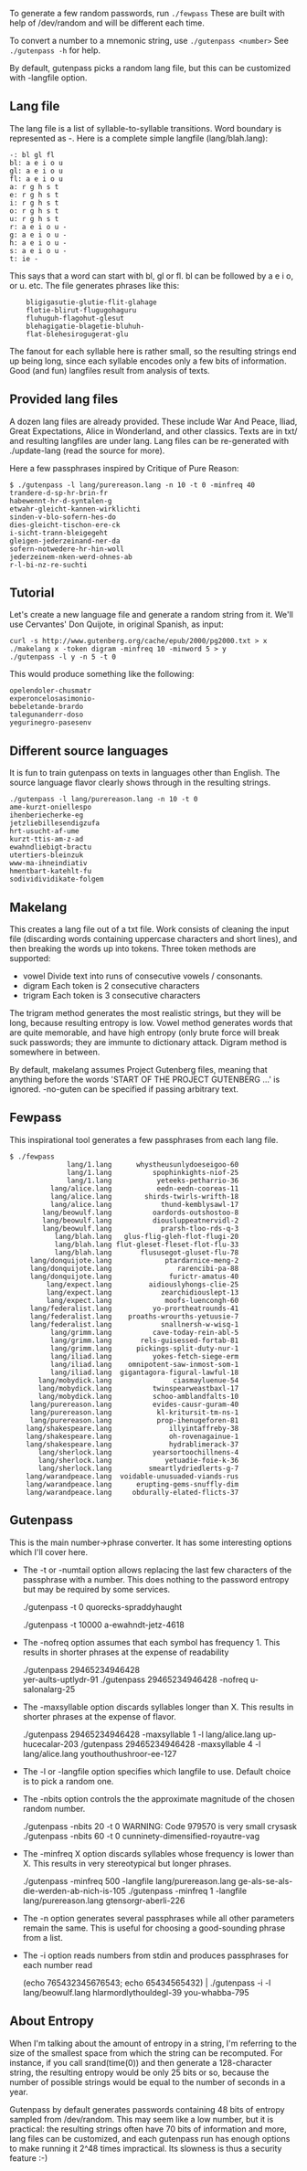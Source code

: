 To generate a few random passwords, run `./fewpass`
These are built with help of /dev/random and will be different
each time.

To convert a number to a mnemonic string, use `./gutenpass <number>`
See `./gutenpass -h` for help.

By default, gutenpass picks a random lang file, but this can be customized
with -langfile option.

## Lang file
The lang file is a list of syllable-to-syllable transitions.
Word boundary is represented as -.
Here is a complete simple langfile (lang/blah.lang):
~~~
-: bl gl fl
bl: a e i o u
gl: a e i o u
fl: a e i o u
a: r g h s t
e: r g h s t 
i: r g h s t 
o: r g h s t 
u: r g h s t 
r: a e i o u -
g: a e i o u -
h: a e i o u -
s: a e i o u -
t: ie -
~~~

This says that a word can start with bl, gl or fl.
bl can be followed by a e i o, or u. etc.
The file generates phrases like this:
~~~
    bligigasutie-glutie-flit-glahage
    flotie-blirut-flugugohaguru
    fluhuguh-flagohut-glesut
    blehagigatie-blagetie-bluhuh-
    flat-blehesirogugerat-glu
~~~
The fanout for each syllable here is rather small, so the resulting
strings end up being long, since each syllable encodes only a few bits of information.
Good (and fun) langfiles result from analysis of texts.

## Provided lang files
A dozen lang files are already provided. These include War And Peace,
Iliad, Great Expectations, Alice in Wonderland,
and other classics. Texts are in txt/ and resulting langfiles are under lang.
Lang files can be re-generated with ./update-lang (read the source for more).

Here a few passphrases inspired by Critique of Pure Reason:
~~~
$ ./gutenpass -l lang/purereason.lang -n 10 -t 0 -minfreq 40
trandere-d-sp-hr-brin-fr
habewennt-hr-d-syntalen-g
etwahr-gleicht-kannen-wirklichti
sinden-v-blo-sofern-hes-do
dies-gleicht-tischon-ere-ck
i-sicht-trann-bleigegeht
gleigen-jederzeinand-ner-da
sofern-notwedere-hr-hin-woll
jederzeinem-nken-werd-ohnes-ab
r-l-bi-nz-re-suchti
~~~

## Tutorial
Let's create a new language file and generate a random string from it.
We'll use Cervantes' Don Quijote, in original Spanish, as input:
~~~
curl -s http://www.gutenberg.org/cache/epub/2000/pg2000.txt > x
./makelang x -token digram -minfreq 10 -minword 5 > y
./gutenpass -l y -n 5 -t 0
~~~
This would produce something like the following:
~~~
opelendoler-chusmatr
experoncelosasimonio-
bebeletande-brardo
talegunanderr-doso
yegurinegro-pasesenv
~~~

## Different source languages
It is fun to train gutenpass on texts in languages other than English.
The source language flavor clearly shows through in the resulting strings.
~~~
./gutenpass -l lang/purereason.lang -n 10 -t 0
ame-kurzt-oniellespo
ihenberiecherke-eg
jetzliebillesendigzufa
hrt-usucht-af-ume
kurzt-ttis-am-z-ad
ewahndliebigt-bractu
utertiers-bleinzuk
www-ma-ihneindiativ
hmentbart-katehlt-fu
sodividividikate-folgem
~~~

## Makelang
This creates a lang file out of a txt file. 
Work consists of cleaning the input file (discarding words containing
uppercase characters and short lines), and then breaking the words
up into tokens. Three token methods are supported:

- vowel    Divide text into runs of consecutive vowels / consonants.
- digram   Each token is 2 consecutive characters
- trigram  Each token is 3 consecutive characters

The trigram method generates the most realistic strings, but they will 
be long, because resulting entropy is low. Vowel method generates words that
are quite memorable, and have high entropy (only brute force will break
suck passwords; they are immunte to dictionary attack.
Digram method is somewhere in between.

By default, makelang assumes Project Gutenberg files,
meaning that anything before the words 'START OF THE PROJECT GUTENBERG ...'
is ignored. -no-guten can be specified if passing arbitrary text.

## Fewpass
This inspirational tool generates a few passphrases from each lang file.
~~~
$ ./fewpass
              lang/1.lang      whystheusunlydoeseigoo-60
              lang/1.lang          spophinkights-niof-25
              lang/1.lang           yeteeks-petharrio-36
          lang/alice.lang           eedn-eedn-cooreas-11
          lang/alice.lang        shirds-twirls-wrifth-18
          lang/alice.lang            thund-kemblysawl-17
        lang/beowulf.lang          oardords-outshostoo-8
        lang/beowulf.lang          diousluppeatnervidl-2
        lang/beowulf.lang            prarsh-tloo-rds-q-3
           lang/blah.lang   glus-flig-gleh-flot-flugi-20
           lang/blah.lang flut-gleset-fleset-flot-flu-33
           lang/blah.lang       flususegot-gluset-flu-78
     lang/donquijote.lang             ptardarnice-meng-2
     lang/donquijote.lang                rarencibi-pa-88
     lang/donquijote.lang              furictr-amatus-40
         lang/expect.lang         aidiouslyhongs-clie-25
         lang/expect.lang            zearchidiouslept-13
         lang/expect.lang             moofs-luencongh-60
     lang/federalist.lang          yo-prortheatrounds-41
     lang/federalist.lang    proaths-wrourths-yetuusie-7
     lang/federalist.lang            snallnersh-w-wisq-1
          lang/grimm.lang          cave-today-rein-abl-5
          lang/grimm.lang       rels-guisessed-fortab-81
          lang/grimm.lang      pickings-split-duty-nur-1
          lang/iliad.lang          yokes-fetch-siege-erm
          lang/iliad.lang    omnipotent-saw-inmost-som-1
          lang/iliad.lang  gigantagora-figural-lawful-18
       lang/mobydick.lang               ciasmayluenue-54
       lang/mobydick.lang          twinspearweastbaxl-17
       lang/mobydick.lang          schoo-amblandfalts-10
     lang/purereason.lang          evides-causr-guram-40
     lang/purereason.lang           kl-kritursit-tm-ns-1
     lang/purereason.lang           prop-ihenugeforen-81
    lang/shakespeare.lang              illyintaffreby-38
    lang/shakespeare.lang              oh-rovenagainue-1
    lang/shakespeare.lang              hydrablimerack-37
       lang/sherlock.lang          yearsortoochillnens-4
       lang/sherlock.lang             yetuadie-foie-k-36
       lang/sherlock.lang         smeartlydriedlerts-g-7
    lang/warandpeace.lang  voidable-unusuaded-viands-rus
    lang/warandpeace.lang      erupting-gems-snuffly-dim
    lang/warandpeace.lang     obdurally-elated-flicts-37
~~~

## Gutenpass
This is the main number->phrase converter. It has some interesting options
which I'll cover here.

- The -t or -numtail option allows replacing the last few characters
of the passphrase with a number. This does nothing to the password entropy
but may be required by some services.

    ./gutenpass -t 0
    quorecks-spraddyhaught

    ./gutenpass -t 10000
    a-ewahndt-jetz-4618

- The -nofreq option assumes that each symbol has frequency 1. This results in
shorter phrases at the expense of readability

    ./gutenpass 29465234946428   
    yer-aults-uptlydr-91
    ./gutenpass 29465234946428 -nofreq
    u-salonalarg-25

- The -maxsyllable option discards syllables longer than X. This results in shorter
phrases at the expense of flavor.

    ./gutenpass 29465234946428 -maxsyllable 1 -l lang/alice.lang 
    up-hucecalar-203
    /gutenpass 29465234946428 -maxsyllable 4 -l lang/alice.lang 
    youthouthushroor-ee-127

- The -l or -langfile option specifies which langfile to use. Default choice is to
pick a random one.

- The -nbits option controls the the approximate magnitude of the chosen random number.

    ./gutenpass -nbits 20 -t 0
    WARNING: Code 979570 is very small
    crysask
    ./gutenpass -nbits 60 -t 0
    cunninety-dimensified-royautre-vag

- The -minfreq X option discards syllables whose frequency is lower than X. This results
in very stereotypical but longer phrases.

    ./gutenpass -minfreq 500 -langfile lang/purereason.lang 
    ge-als-se-als-die-werden-ab-nich-is-105
    ./gutenpass -minfreq 1 -langfile lang/purereason.lang 
    gtensorgr-aberli-226

- The -n option generates several passphrases while all other parameters remain the same.
This is useful for choosing a good-sounding phrase from a list.

- The -i option reads numbers from stdin and produces passphrases for each number read

    (echo 765432345676543; echo 65434565432) | ./gutenpass -i -l lang/beowulf.lang 
    hlarmordlythouldegl-39
    you-whabba-795

## About Entropy
When I'm talking about the amount of entropy in a string, I'm referring
to the size of the smallest space from which the string can be recomputed.
For instance, if you call srand(time(0)) and then generate
a 128-character string, the resulting entropy would be only 25 bits or so, because the number
of possible strings would be equal to the number of seconds in a year.

Gutenpass by default generates passwords containing 48 bits of entropy
sampled from /dev/random. This may seem like a low number, but it is
practical: the resulting strings often have 70 bits of information and more, lang files
can be customized, and each gutenpass run has enough options to make
running it 2^48 times impractical. Its slowness is thus a security feature :-)

